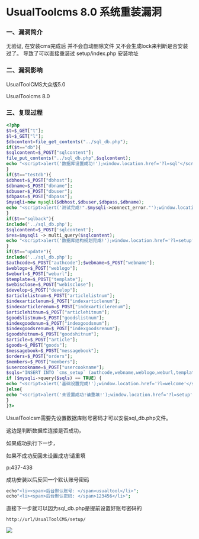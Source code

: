 # UsualToolcms 8.0 系统重装漏洞

### 一、漏洞简介

无验证, 在安装cms完成后 并不会自动删除文件 又不会生成lock来判断是否安装过了。 导致了可以直接重装过
setup/index.php 安装地址

### 二、漏洞影响

UsualToolCMS大众版5.0

UsualToolcms 8.0

### 三、复现过程


```php
<?php
$t=$_GET["t"];
$l=$_GET["l"];
$dbcontent=file_get_contents("../sql_db.php");
if($t=="db"){
$sqlcontent=$_POST["sqlcontent"];
file_put_contents("../sql_db.php",$sqlcontent);
echo "<script>alert('数据库设置成功!');window.location.href='?l=sql'</script>";
}
if($t=="testdb"){
$dbhost=$_POST["dbhost"];
$dbname=$_POST["dbname"];
$dbuser=$_POST["dbuser"];
$dbpass=$_POST["dbpass"];
$mysqli=new mysqli($dbhost,$dbuser,$dbpass,$dbname);
echo "<script>alert('测试完成!".$mysqli->connect_error."');window.location.href='?l=sqlback'</script>";
}
if($t=="sqlback"){
include('../sql_db.php');
$sqlcontent=$_POST['sqlcontent'];
$res=$mysqli -> multi_query($sqlcontent);
echo "<script>alert('数据库结构规划完成!');window.location.href='?l=setup'</script>";
}
if($t=="update"){
include('../sql_db.php');
$authcode=$_POST["authcode"];$webname=$_POST["webname"];
$weblogo=$_POST["weblogo"];
$weburl=$_POST["weburl"];
$template=$_POST["template"];
$webisclose=$_POST["webisclose"];
$develop=$_POST["develop"];
$articlelistnum=$_POST["articlelistnum"];
$indexarticlenum=$_POST["indexarticlenum"];
$indexarticlerenum=$_POST["indexarticlerenum"];
$articlehitnum=$_POST["articlehitnum"];
$goodslistnum=$_POST["goodslistnum"];
$indexgoodsnum=$_POST["indexgoodsnum"];
$indexgoodsrenum=$_POST["indexgoodsrenum"];
$goodshitnum=$_POST["goodshitnum"];
$article=$_POST["article"];
$goods=$_POST["goods"];
$messagebook=$_POST["messagebook"];
$orders=$_POST["orders"];
$members=$_POST["members"];
$usercookname=$_POST["usercookname"];
$sqls="INSERT INTO `cms_setup` (authcode,webname,weblogo,weburl,template,webisclose,develop,articlelistnum,indexarticlenum, indexarticlerenum,articlehitnum,goodslistnum,indexgoodsnum,indexgoodsrenum,goodshitnum,article,goods,messagebook,orders,members,usercookname,installtime) VALUES ('$authcode','$webname','$weblogo','$weburl','$template','$webisclose','$develop','$articlelistnum','$indexarticlenum','$indexarticlerenum','$articlehitnum','$goodslistnum','$indexgoodsnum','$indexgoodsrenum','$goodshitnum','$article','$goods','$messagebook','$orders','$members','$usercookname',now())";
if ($mysqli->query($sqls) == TRUE) {
echo "<script>alert('基础设置完成!');window.location.href='?l=welcome'</script>";
}else{
echo "<script>alert('未设置成功!请重填!');window.location.href='?l=setup'</script>";
}
}?>
```

UsualToolcsm需要先设置数据库账号密码才可以安装sql_db.php文件。

这边是判断数据库连接是否成功，

如果成功执行下一步，

如果不成功反回未设置成功!请重填

p:437-438

成功安装以后反回一个默认账号密码


```bash
echo"<li><span>后台默认账号: </span>usualtool</li>";
echo"<li><span>后台默认密码: </span>123456</li>";
```

直接下一步就可以因为sql_db.php是提前设置好账号密码的

`http://url/UsualToolCMS/setup/`

![](images/15893733986238.png)


